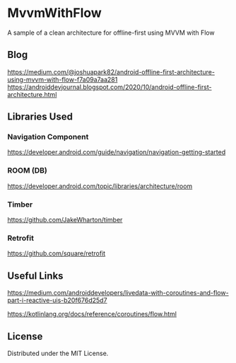 # MvvmWithFlow
A sample of a clean architecture for offline-first using MVVM with Flow

## Blog
https://medium.com/@joshuapark82/android-offline-first-architecture-using-mvvm-with-flow-f7a09a7aa281
https://androiddevjournal.blogspot.com/2020/10/android-offline-first-architecture.html


<!-- Libraries -->
## Libraries Used

### Navigation Component
https://developer.android.com/guide/navigation/navigation-getting-started

### ROOM (DB)
https://developer.android.com/topic/libraries/architecture/room

### Timber
https://github.com/JakeWharton/timber

### Retrofit
https://github.com/square/retrofit


<!-- Useful links -->
## Useful Links

https://medium.com/androiddevelopers/livedata-with-coroutines-and-flow-part-i-reactive-uis-b20f676d25d7

https://kotlinlang.org/docs/reference/coroutines/flow.html

<!-- LICENSE -->
## License

Distributed under the MIT License. 
